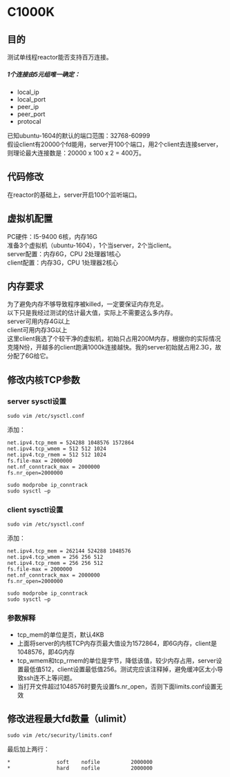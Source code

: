 # C1000K
## 目的
测试单线程reactor能否支持百万连接。
##### 1个连接由5元组唯一确定：
* local_ip
* local_port
* peer_ip
* peer_port
* protocal  

已知ubuntu-1604的默认的端口范围：32768-60999  
假设client有20000个fd能用，server开100个端口，用2个client去连接server，则理论最大连接数是：20000 x 100 x 2 = 400万。  

## 代码修改
在reactor的基础上，server开启100个监听端口。  

## 虚拟机配置
PC硬件：I5-9400 6核，内存16G  
准备3个虚拟机（ubuntu-1604），1个当server，2个当client。  
server配置：内存6G，CPU 2处理器1核心  
client配置：内存3G，CPU 1处理器2核心  

## 内存要求
为了避免内存不够导致程序被killed，一定要保证内存充足。  
以下只是我经过测试的估计最大值，实际上不需要这么多内存。  
server可用内存4G以上  
client可用内存3G以上  
这里client我选了个较干净的虚拟机，初始只占用200M内存，根据你的实际情况克隆N份，开越多的client跑满1000k连接越快。我的server初始就占用2.3G，故分配了6G给它。  

## 修改内核TCP参数

### server sysctl设置  
    sudo vim /etc/sysctl.conf  
添加：

    net.ipv4.tcp_mem = 524288 1048576 1572864  
    net.ipv4.tcp_wmem = 512 512 1024  
    net.ipv4.tcp_rmem = 512 512 1024  
    fs.file-max = 2000000  
    net.nf_conntrack_max = 2000000   
    fs.nr_open=2000000  

```
sudo modprobe ip_conntrack  
sudo sysctl –p  
```
  
### client sysctl设置  
    sudo vim /etc/sysctl.conf  
 
 添加：

    net.ipv4.tcp_mem = 262144 524288 1048576  
    net.ipv4.tcp_wmem = 256 256 512  
    net.ipv4.tcp_rmem = 256 256 512  
    fs.file-max = 2000000  
    net.nf_conntrack_max = 2000000    
    fs.nr_open=2000000  
  
```
sudo modprobe ip_conntrack  
sudo sysctl –p  
```
### 参数解释
* tcp_mem的单位是页，默认4KB  
* 上面将server的内核TCP内存页最大值设为1572864，即6G内存，client是1048576，即4G内存  
* tcp_wmem和tcp_rmem的单位是字节，降低该值，较少内存占用，server设置最低值512，client设置最低值256。测试完应该注释掉，避免缓冲区太小导致ssh连不上等问题。  
* 当打开文件超过1048576时要先设置fs.nr_open，否则下面limits.conf设置无效

## 修改进程最大fd数量（ulimit）  

    sudo vim /etc/security/limits.conf  
    
最后加上两行：  

    *               soft    nofile          2000000  
    *               hard    nofile          2000000  

